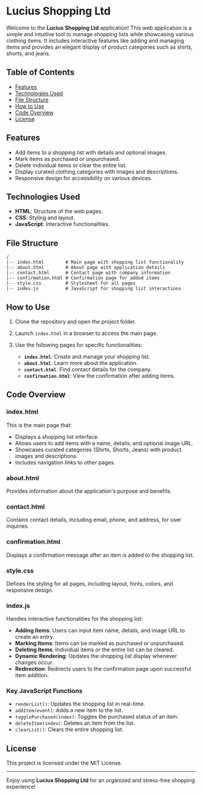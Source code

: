 # Lucius Shopping Ltd

Welcome to the **Lucius Shopping Ltd** application! This web application is a simple and intuitive tool to manage shopping lists while showcasing various clothing items. It includes interactive features like adding and managing items and provides an elegant display of product categories such as shirts, shorts, and jeans.

## Table of Contents

- [Features](#features)
- [Technologies Used](#technologies-used)
- [File Structure](#file-structure)
- [How to Use](#how-to-use)
- [Code Overview](#code-overview)
- [License](#license)

## Features

- Add items to a shopping list with details and optional images.
- Mark items as purchased or unpurchased.
- Delete individual items or clear the entire list.
- Display curated clothing categories with images and descriptions.
- Responsive design for accessibility on various devices.

## Technologies Used

- **HTML**: Structure of the web pages.
- **CSS**: Styling and layout.
- **JavaScript**: Interactive functionalities.

## File Structure

```plaintext
/
|-- index.html        # Main page with shopping list functionality
|-- about.html        # About page with application details
|-- contact.html      # Contact page with company information
|-- confirmation.html # Confirmation page for added items
|-- style.css         # Stylesheet for all pages
|-- index.js          # JavaScript for shopping list interactions
```

## How to Use

1. Clone the repository and open the project folder.

2. Launch `index.html` in a browser to access the main page.

3. Use the following pages for specific functionalities:

   - **`index.html`**: Create and manage your shopping list.
   - **`about.html`**: Learn more about the application.
   - **`contact.html`**: Find contact details for the company.
   - **`confirmation.html`**: View the confirmation after adding items.

## Code Overview

### index.html

This is the main page that:

- Displays a shopping list interface.
- Allows users to add items with a name, details, and optional image URL.
- Showcases curated categories (Shirts, Shorts, Jeans) with product images and descriptions.
- Includes navigation links to other pages.

### about.html

Provides information about the application's purpose and benefits.

### contact.html

Contains contact details, including email, phone, and address, for user inquiries.

### confirmation.html

Displays a confirmation message after an item is added to the shopping list.

### style.css

Defines the styling for all pages, including layout, fonts, colors, and responsive design.

### index.js

Handles interactive functionalities for the shopping list:

- **Adding Items**: Users can input item name, details, and image URL to create an entry.
- **Marking Items**: Items can be marked as purchased or unpurchased.
- **Deleting Items**: Individual items or the entire list can be cleared.
- **Dynamic Rendering**: Updates the shopping list display whenever changes occur.
- **Redirection**: Redirects users to the confirmation page upon successful item addition.

### Key JavaScript Functions

- `renderList()`: Updates the shopping list in real-time.
- `addItem(event)`: Adds a new item to the list.
- `togglePurchased(index)`: Toggles the purchased status of an item.
- `deleteItem(index)`: Deletes an item from the list.
- `clearList()`: Clears the entire shopping list.

## License

This project is licensed under the MIT License.

---

Enjoy using **Lucius Shopping Ltd** for an organized and stress-free shopping experience!
